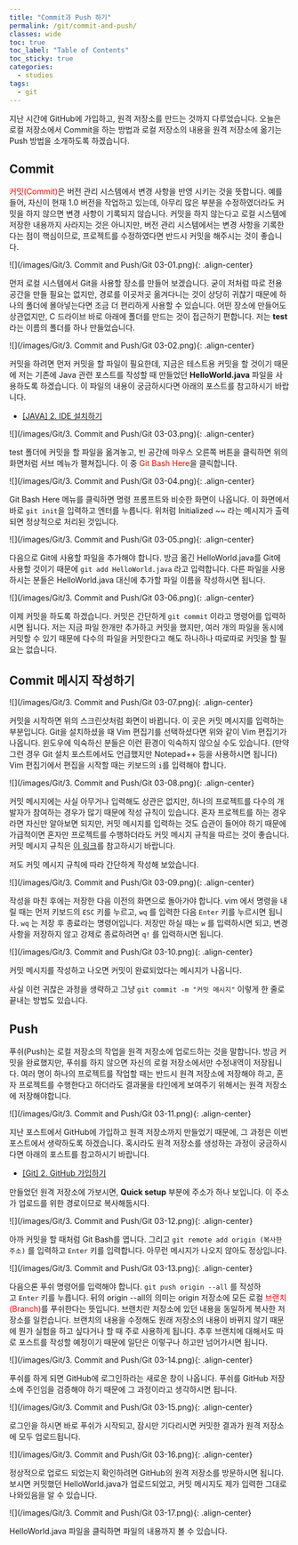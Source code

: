 ```yaml
---
title: "Commit과 Push 하기"
permalink: /git/commit-and-push/
classes: wide
toc: true
toc_label: "Table of Contents"
toc_sticky: true
categories:
  - studies
tags:
  - git
---
```


지난 시간에 GitHub에 가입하고, 원격 저장소를 만드는 것까지 다루었습니다. 오늘은 로컬 저장소에서 Commit을 하는 방법과 로컬 저장소의 내용을 원격 저장소에 옮기는 Push 방법을 소개하도록 하겠습니다.

## Commit

<span style="color:red">커밋(Commit)</span>은 버전 관리 시스템에서 변경 사항을 반영 시키는 것을 뜻합니다. 예를 들어, 자신이 현재 1.0 버전을 작업하고 있는데, 아무리 많은 부분을 수정하였더라도 커밋을 하지 않으면 변경 사항이 기록되지 않습니다. 커밋을 하지 않는다고 로컬 시스템에 저장한 내용까지 사라지는 것은 아니지만, 버전 관리 시스템에서는 변경 사항을 기록한다는 점이 핵심이므로, 프로젝트를 수정하였다면 반드시 커밋을 해주시는 것이 좋습니다.

![](/images/Git/3. Commit and Push/Git 03-01.png){: .align-center}

먼저 로컬 시스템에서 Git을 사용할 장소를 만들어 보겠습니다. 굳이 저처럼 따로 전용 공간을 만들 필요는 없지만, 경로를 이곳저곳 옮겨다니는 것이 상당히 귀찮기 때문에 하나의 폴더에 몰아넣는다면 조금 더 편리하게 사용할 수 있습니다. 어떤 장소에 만들어도 상관없지만, C 드라이브 바로 아래에 폴더를 만드는 것이 접근하기 편합니다. 저는 **test**라는 이름의 폴더를 하나 만들었습니다.

![](/images/Git/3. Commit and Push/Git 03-02.png){: .align-center}

커밋을 하려면 먼저 커밋을 할 파일이 필요한데, 지금은 테스트용 커밋을 할 것이기 때문에 저는 기존에 Java 관련 포스트를 작성할 때 만들었던 **HelloWorld.java** 파일을 사용하도록 하겠습니다. 이 파일의 내용이 궁금하시다면 아래의 포스트를 참고하시기 바랍니다.

- [[JAVA] 2. IDE 설치하기](/java/install-ide/)

![](/images/Git/3. Commit and Push/Git 03-03.png){: .align-center}

test 폴더에 커밋을 할 파일을 옮겨놓고, 빈 공간에 마우스 오른쪽 버튼을 클릭하면 위의 화면처럼 서브 메뉴가 펼쳐집니다. 이 중 <span style="color:red">Git Bash Here</span>을 클릭합니다.

![](/images/Git/3. Commit and Push/Git 03-04.png){: .align-center}

Git Bash Here 메뉴를 클릭하면 명령 프롬프트와 비슷한 화면이 나옵니다. 이 화면에서 바로 `git init`을 입력하고 엔터를 누릅니다. 위처럼 Initialized ~~ 라는 메시지가 출력되면 정상적으로 처리된 것입니다.

![](/images/Git/3. Commit and Push/Git 03-05.png){: .align-center}

다음으로 Git에 사용할 파일을 추가해야 합니다. 방금 옮긴 HelloWorld.java를 Git에 사용할 것이기 때문에 `git add HelloWorld.java` 라고 입력합니다. 다른 파일을 사용하시는 분들은 HelloWorld.java 대신에 추가할 파일 이름을 작성하시면 됩니다.

![](/images/Git/3. Commit and Push/Git 03-06.png){: .align-center}

이제 커밋을 하도록 하겠습니다. 커밋은 간단하게 `git commit` 이라고 명령어를 입력하시면 됩니다. 저는 지금 파일 한개만 추가하고 커밋을 했지만, 여러 개의 파일을 동시에 커밋할 수 있기 때문에 다수의 파일을 커밋한다고 해도 하나하나 따로따로 커밋을 할 필요는 없습니다.

## Commit 메시지 작성하기

![](/images/Git/3. Commit and Push/Git 03-07.png){: .align-center}

커밋을 시작하면 위의 스크린샷처럼 화면이 바뀝니다. 이 곳은 커밋 메시지를 입력하는 부분입니다. Git을 설치하셨을 때 Vim 편집기를 선택하셨다면 위와 같이 Vim 편집기가 나옵니다. 윈도우에 익숙하신 분들은 이런 환경이 익숙하지 않으실 수도 있습니다. (만약 그런 경우 Git 설치 포스트에서도 언급했지만 Notepad++ 등을 사용하시면 됩니다) Vim 편집기에서 편집을 시작할 때는 키보드의 `i`를 입력해야 합니다.

![](/images/Git/3. Commit and Push/Git 03-08.png){: .align-center}

커밋 메시지에는 사실 아무거나 입력해도 상관은 없지만, 하나의 프로젝트를 다수의 개발자가 참여하는 경우가 많기 때문에 작성 규칙이 있습니다. 혼자 프로젝트를 하는 경우라면 자신만 알아보면 되지만, 커밋 메시지를 입력하는 것도 습관이 들어야 하기 때문에 가급적이면 혼자만 프로젝트를 수행하더라도 커밋 메시지 규칙을 따르는 것이 좋습니다. 커밋 메시지 규칙은 [이 링크](https://chris.beams.io/posts/git-commit/)를 참고하시기 바랍니다.

저도 커밋 메시지 규칙에 따라 간단하게 작성해 보았습니다.

![](/images/Git/3. Commit and Push/Git 03-09.png){: .align-center}

작성을 마친 후에는 저장한 다음 이전의 화면으로 돌아가야 합니다. vim 에서 명령을 내릴 때는 먼저 키보드의 `ESC` 키를 누르고, `wq` 를 입력한 다음 `Enter` 키를 누르시면 됩니다. `wq` 는 저장 후 종료라는 명령어입니다. 저장만 하실 때는 `w` 를 입력하시면 되고, 변경사항을 저장하지 않고 강제로 종료하려면 `q!` 를 입력하시면 됩니다.

![](/images/Git/3. Commit and Push/Git 03-10.png){: .align-center}

커밋 메시지를 작성하고 나오면 커밋이 완료되었다는 메시지가 나옵니다.

사실 이런 귀찮은 과정을 생략하고 그냥 `git commit -m "커밋 메시지"` 이렇게 한 줄로 끝내는 방법도 있습니다.

## Push

푸쉬(Push)는 로컬 저장소의 작업을 원격 저장소에 업로드하는 것을 말합니다. 방금 커밋을 완료했지만, 푸쉬를 하지 않으면 자신의 로컬 저장소에서만 수정내역이 저장됩니다. 여러 명이 하나의 프로젝트를 작업할 때는 반드시 원격 저장소에 저장해야 하고, 혼자 프로젝트를 수행한다고 하더라도 결과물을 타인에게 보여주기 위해서는 원격 저장소에 저장해야합니다.

![](/images/Git/3. Commit and Push/Git 03-11.png){: .align-center}

지난 포스트에서 GitHub에 가입하고 원격 저장소까지 만들었기 때문에, 그 과정은 이번 포스트에서 생략하도록 하겠습니다. 혹시라도 원격 저장소를 생성하는 과정이 궁금하시다면 아래의 포스트를 참고하시기 바랍니다.

- [[Git] 2. GitHub 가입하기](/git/join-github/)

만들었던 원격 저장소에 가보시면, **Quick setup** 부분에 주소가 하나 보입니다. 이 주소가 업로드를 위한 경로이므로 복사해둡시다.

![](/images/Git/3. Commit and Push/Git 03-12.png){: .align-center}

아까 커밋을 할 때처럼 Git Bash를 엽니다. 그리고 `git remote add origin (복사한 주소)` 를 입력하고 `Enter` 키를 입력합니다. 아무런 메시지가 나오지 않아도 정상입니다.

![](/images/Git/3. Commit and Push/Git 03-13.png){: .align-center}

다음으론 푸쉬 명령어를 입력해야 합니다. `git push origin --all` 를 작성하고 `Enter` 키를 누릅니다. 뒤의 origin --all의 의미는 origin 저장소에 모든 로컬 <span style="color:red">브랜치(Branch)</span>를 푸쉬한다는 뜻입니다. 브랜치란 저장소에 있던 내용을 동일하게 복사한 저장소를 일컫습니다. 브랜치의 내용을 수정해도 원래 저장소의 내용이 바뀌지 않기 때문에 뭔가 실험을 하고 싶다거나 할 때 주로 사용하게 됩니다. 추후 브랜치에 대해서도 따로 포스트를 작성할 예정이기 때문에 일단은 이렇구나 하고만 넘어가시면 됩니다.

![](/images/Git/3. Commit and Push/Git 03-14.png){: .align-center}

푸쉬를 하게 되면 GitHub에 로그인하라는 새로운 창이 나옵니다. 푸쉬를 GitHub 저장소에 주인임을 검증해야 하기 때문에 그 과정이라고 생각하시면 됩니다.

![](/images/Git/3. Commit and Push/Git 03-15.png){: .align-center}

로그인을 하시면 바로 푸쉬가 시작되고, 잠시만 기다리시면 커밋한 결과가 원격 저장소에 모두 업로드됩니다.

![](/images/Git/3. Commit and Push/Git 03-16.png){: .align-center}

정상적으로 업로드 되었는지 확인하려면 GitHub의 원격 저장소를 방문하시면 됩니다. 보시면 커밋했던 HelloWorld.java가 업로드되었고, 커밋 메시지도 제가 입력한 그대로 나와있음을 알 수 있습니다.

![](/images/Git/3. Commit and Push/Git 03-17.png){: .align-center}

HelloWorld.java 파일을 클릭하면 파일의 내용까지 볼 수 있습니다.
